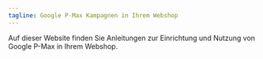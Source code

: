 ```yaml
---
tagline: Google P-Max Kampagnen in Ihrem Webshop
---
```


Auf dieser Website finden Sie Anleitungen zur Einrichtung und Nutzung von Google P-Max in Ihrem Webshop.
